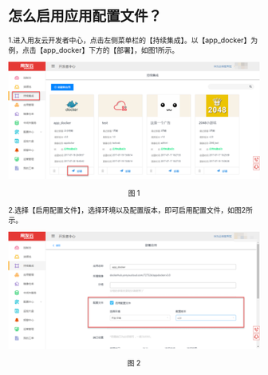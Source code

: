 # 怎么启用应用配置文件？

1.进入用友云开发者中心，点击左侧菜单栏的【持续集成】。以【app_docker】为例，点击【app_docker】下方的【部署】，如图1所示。

<div align=center>

<img src="/articles/cloud/4-/images/how_to_enable_app_config_1.png"/>

</div>

<p align="center">图 1</p>

2.选择【启用配置文件】，选择环境以及配置版本，即可启用配置文件，如图2所示。

<div align=center>

<img src="/articles/cloud/4-/images/how_to_enable_app_config_2.png"/>

</div>

<p align="center">图 2</p>